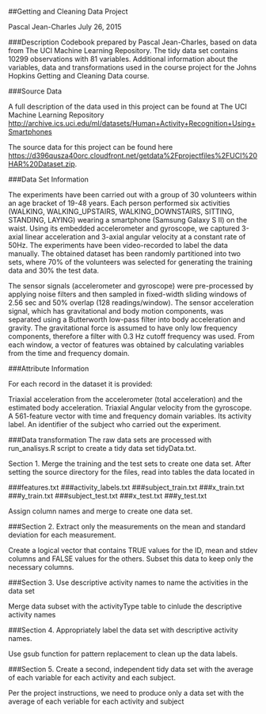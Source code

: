##Getting and Cleaning Data Project

Pascal Jean-Charles
July 26, 2015

###Description
Codebook prepared by Pascal Jean-Charles, based on data from The UCI Machine Learning Repository.
The tidy data set contains 10299 observations with 81 variables.
Additional information about the variables, data and transformations used in the course project for the Johns Hopkins Getting and Cleaning Data course.

###Source Data

A full description of the data used in this project can be found at The UCI Machine Learning Repository <http://archive.ics.uci.edu/ml/datasets/Human+Activity+Recognition+Using+Smartphones>

The source data for this project can be found here <https://d396qusza40orc.cloudfront.net/getdata%2Fprojectfiles%2FUCI%20HAR%20Dataset.zip>.

###Data Set Information

The experiments have been carried out with a group of 30 volunteers within an age bracket of 19-48 years. Each person performed six activities (WALKING, WALKING_UPSTAIRS, WALKING_DOWNSTAIRS, SITTING, STANDING, LAYING) wearing a smartphone (Samsung Galaxy S II) on the waist. Using its embedded accelerometer and gyroscope, we captured 3-axial linear acceleration and 3-axial angular velocity at a constant rate of 50Hz. The experiments have been video-recorded to label the data manually. The obtained dataset has been randomly partitioned into two sets, where 70% of the volunteers was selected for generating the training data and 30% the test data.

The sensor signals (accelerometer and gyroscope) were pre-processed by applying noise filters and then sampled in fixed-width sliding windows of 2.56 sec and 50% overlap (128 readings/window). The sensor acceleration signal, which has gravitational and body motion components, was separated using a Butterworth low-pass filter into body acceleration and gravity. The gravitational force is assumed to have only low frequency components, therefore a filter with 0.3 Hz cutoff frequency was used. From each window, a vector of features was obtained by calculating variables from the time and frequency domain.

###Attribute Information

For each record in the dataset it is provided:

Triaxial acceleration from the accelerometer (total acceleration) and the estimated body acceleration.
Triaxial Angular velocity from the gyroscope.
A 561-feature vector with time and frequency domain variables.
Its activity label.
An identifier of the subject who carried out the experiment.

###Data transformation
The raw data sets are processed with run_analisys.R script to create a tidy data set tidyData.txt.

Section 1. Merge the training and the test sets to create one data set.
After setting the source directory for the files, read into tables the data located in

###features.txt
###activity_labels.txt
###subject_train.txt
###x_train.txt
###y_train.txt
###subject_test.txt
###x_test.txt
###y_test.txt

Assign column names and merge to create one data set.

###Section 2. Extract only the measurements on the mean and standard deviation for each measurement.

Create a logical vector that contains TRUE values for the ID, mean and stdev columns and FALSE values for the others. Subset this data to keep only the necessary columns.

###Section 3. Use descriptive activity names to name the activities in the data set

Merge data subset with the activityType table to cinlude the descriptive activity names

###Section 4. Appropriately label the data set with descriptive activity names.

Use gsub function for pattern replacement to clean up the data labels.

###Section 5. Create a second, independent tidy data set with the average of each variable for each activity and each subject.

Per the project instructions, we need to produce only a data set with the average of each veriable for each activity and subject

